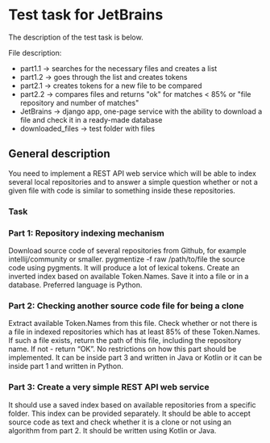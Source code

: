 # Test task for JetBrains

The description of the test task is below.

File description: 
* part1.1 -> searches for the necessary files and creates a list
* part1.2 -> goes through the list and creates tokens
* part2.1 -> creates tokens for a new file to be compared
* part2.2 -> compares files and returns "ok" for matches < 85% or "file repository and number of matches"
* JetBrains -> django app, one-page service with the ability to download a file and check it in a ready-made database
* downloaded_files -> test folder with files


## General description
You need to implement a REST API web service which will be able to index several local repositories and to answer a simple question whether or not a given file with code is similar to something inside these repositories.

### Task
### Part 1: Repository indexing mechanism

Download source code of several repositories from Github, for example intellij/community or smaller.
pygmentize -f raw /path/to/file the source code using pygments. It will produce a lot of lexical tokens.
Create an inverted index based on available Token.Names.
Save it into a file or in a database.
Preferred language is Python.

### Part 2: Checking another source code file for being a clone

Extract available Token.Names from this file.
Check whether or not there is a file in indexed repositories which has at least 85% of these Token.Names.
If such a file exists, return the path of this file, including the repository name. If not - return “OK”.
No restrictions on how this part should be implemented. It can be inside part 3 and written in Java or Kotlin or it can be inside part 1 and written in Python.

### Part 3: Create a very simple REST API web service

It should use a saved index based on available repositories from a specific folder. This index can be provided separately.
It should be able to accept source code as text and check whether it is a clone or not using an algorithm from part 2.
It should be written using Kotlin or Java.
